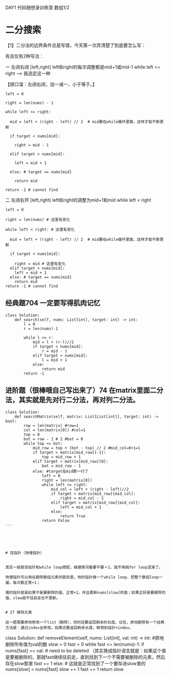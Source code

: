 DAY1 代码随想录训练营 数组1/2

# 二分搜索

【1】二分法的边界条件总是写错，今天第一次弄清楚了到底要怎么写：

有且仅有2种写法：

一 左闭右闭 [left,right] left和right的每次调整都是mid+1或mid-1 while left <= right --> 我选定这一种

【顺口溜：左闭右闭，加一减一，小于等于。】

    left = 0 
    
    right = len(nums) - 1
    
    while left <= right:

      mid = left + (right - left) // 2  # mid要在while循环里面，这样才能不断更新
    
      if target < nums[mid]:
      
        right = mid - 1
        
      elif target > nums[mid]:
      
        left = mid + 1
        
      else: # target == nums[mid]
      
        return mid
        
    return -1 # cannot find


二 左闭右开 [left,right) left和right的调整为mid+1和mid while left < right 

    left = 0 
    
    right = len(nums) # 这里有变化
    
    while left < right: # 这里有变化

      mid = left + (right - left) // 2  # mid要在while循环里面，这样才能不断更新
    
      if target < nums[mid]:
      
        right = mid # 这里有变化
      elif target > nums[mid]:
        left = mid + 1
      else: # target == nums[mid]
        return mid
    return -1 # cannot find


## 经典题704 一定要写得肌肉记忆

```
class Solution:
    def search(self, nums: List[int], target: int) -> int:
        l = 0 
        r = len(nums)-1

        while l <= r:
            mid = l + (r-l)//2
            if target < nums[mid]:
                r = mid - 1
            elif target > nums[mid]:
                l = mid + 1
            else:
                return mid
        return -1
```

## 进阶题（很棒哦自己写出来了）74 在matrix里面二分法，其实就是先对行二分法，再对列二分法。

```
class Solution:
    def searchMatrix(self, matrix: List[List[int]], target: int) -> bool:
        row = len(matrix) #row=1
        col = len(matrix[0]) #col=1
        top = 0
        bot = row - 1 # 2 #bot = 0
        while top <= bot:
            mid_row = top + (bot - top) // 2 #mid_col=0+1=1
            if target > matrix[mid_row][-1]:
                top = mid_row + 1
            elif target < matrix[mid_row][0]:
                bot = mid_row - 1
            else: #target在mid那一行了
                left = 0 
                right = len(matrix[0])
                while left <= right:
                    mid_col = left + (right - left)//2
                    if target < matrix[mid_row][mid_col]:
                        right = mid_col - 1
                    elif target > matrix[mid_row][mid_col]:
                        left = mid_col + 1
                    else:
                        return True
                return False
···





# 双指针（快慢指针）


其实一般是双指针和while loop搭配，根据情况看要不要＋1，就不用搞for loop混淆了。

快慢指针可以用在删除数组元素的题目里，快的指针做一个while loop，把整个数组loop一遍，每次都正常+1；

慢的指针就是如果不是要删除的值，正常+1，并且更新nums[slow]的值；如果正好是要删除的值，slow就不往前走也不更新。


# 27 移除元素

这一题需要原地修改一个list（删除），同时还要返回剩余的长度。记住，原地删除有一个经典方法是：通过index去修改。如果还要返回剩余长度，联想到指针+index。

```
class Solution:
    def removeElement(self, nums: List[int], val: int) -> int: #原地删除所有值为val的数
        slow = 0
        fast = 0
        while fast <= len(nums)-1:
            if nums[fast] == val: # need to be deleted （其实换成指针语言就是：如果这个值是要被删除的，那就fast继续往前走，直到找到下一个不需要被删除的元素，然后存在slow那里
                fast += 1
            else: # 这就是正常找到了一个要存进slow里的
                nums[slow] = nums[fast]
                slow += 1
                fast += 1
        return slow
```

